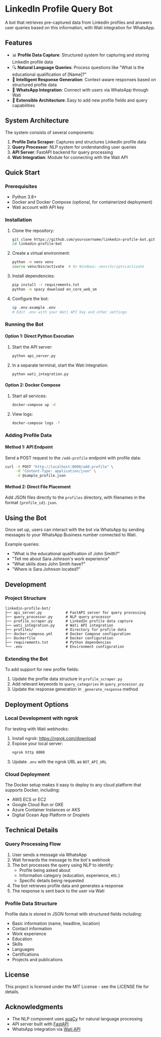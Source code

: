 # LinkedIn Profile Query Bot

A bot that retrieves pre-captured data from LinkedIn profiles and answers user queries based on this information, with Wati integration for WhatsApp.

## Features

- 📊 **Profile Data Capture**: Structured system for capturing and storing LinkedIn profile data
- 🔍 **Natural Language Queries**: Process questions like "What is the educational qualification of [Name]?"
- 🤖 **Intelligent Response Generation**: Context-aware responses based on structured profile data
- 💬 **WhatsApp Integration**: Connect with users via WhatsApp through Wati
- 🔄 **Extensible Architecture**: Easy to add new profile fields and query capabilities

## System Architecture

The system consists of several components:

1. **Profile Data Scraper**: Captures and structures LinkedIn profile data
2. **Query Processor**: NLP system for understanding user queries
3. **API Server**: FastAPI backend for query processing
4. **Wati Integration**: Module for connecting with the Wati API

## Quick Start

### Prerequisites

- Python 3.8+
- Docker and Docker Compose (optional, for containerized deployment)
- Wati account with API key

### Installation

1. Clone the repository:
   ```bash
   git clone https://github.com/yourusername/linkedin-profile-bot.git
   cd linkedin-profile-bot
   ```

2. Create a virtual environment:
   ```bash
   python -m venv venv
   source venv/bin/activate  # On Windows: venv\Scripts\activate
   ```

3. Install dependencies:
   ```bash
   pip install -r requirements.txt
   python -m spacy download en_core_web_sm
   ```

4. Configure the bot:
   ```bash
   cp .env.example .env
   # Edit .env with your Wati API key and other settings
   ```

### Running the Bot

#### Option 1: Direct Python Execution

1. Start the API server:
   ```bash
   python api_server.py
   ```

2. In a separate terminal, start the Wati integration:
   ```bash
   python wati_integration.py
   ```

#### Option 2: Docker Compose

1. Start all services:
   ```bash
   docker-compose up -d
   ```

2. View logs:
   ```bash
   docker-compose logs -f
   ```

### Adding Profile Data

#### Method 1: API Endpoint

Send a POST request to the `/add-profile` endpoint with profile data:

```bash
curl -X POST "http://localhost:8000/add-profile" \
     -H "Content-Type: application/json" \
     -d @sample_profile.json
```

#### Method 2: Direct File Placement

Add JSON files directly to the `profiles` directory, with filenames in the format `{profile_id}.json`.

## Using the Bot

Once set up, users can interact with the bot via WhatsApp by sending messages to your WhatsApp Business number connected to Wati.

Example queries:
- "What is the educational qualification of John Smith?"
- "Tell me about Sara Johnson's work experience"
- "What skills does John Smith have?"
- "Where is Sara Johnson located?"

## Development

### Project Structure

```
linkedin-profile-bot/
├── api_server.py           # FastAPI server for query processing
├── query_processor.py      # NLP query processor
├── profile_scraper.py      # LinkedIn profile data capture
├── wati_integration.py     # Wati API integration
├── profiles/               # Directory for profile data
├── docker-compose.yml      # Docker Compose configuration
├── Dockerfile              # Docker configuration
├── requirements.txt        # Python dependencies
└── .env                    # Environment configuration
```

### Extending the Bot

To add support for new profile fields:

1. Update the profile data structure in `profile_scraper.py`
2. Add relevant keywords to `query_categories` in `query_processor.py`
3. Update the response generation in `_generate_response` method

## Deployment Options

### Local Development with ngrok

For testing with Wati webhooks:

1. Install ngrok: https://ngrok.com/download
2. Expose your local server:
   ```bash
   ngrok http 8000
   ```
3. Update `.env` with the ngrok URL as `BOT_API_URL`

### Cloud Deployment

The Docker setup makes it easy to deploy to any cloud platform that supports Docker, including:

- AWS ECS or EC2
- Google Cloud Run or GKE
- Azure Container Instances or AKS
- Digital Ocean App Platform or Droplets

## Technical Details

### Query Processing Flow

1. User sends a message via WhatsApp
2. Wati forwards the message to the bot's webhook
3. The bot processes the query using NLP to identify:
   - Profile being asked about
   - Information category (education, experience, etc.)
   - Specific details being requested
4. The bot retrieves profile data and generates a response
5. The response is sent back to the user via Wati

### Profile Data Structure

Profile data is stored in JSON format with structured fields including:
- Basic information (name, headline, location)
- Contact information
- Work experience
- Education
- Skills
- Languages
- Certifications
- Projects and publications

## License

This project is licensed under the MIT License - see the LICENSE file for details.

## Acknowledgments

- The NLP component uses [spaCy](https://spacy.io/) for natural language processing
- API server built with [FastAPI](https://fastapi.tiangolo.com/)
- WhatsApp integration via [Wati API](https://docs.wati.io/)
